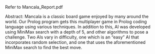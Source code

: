 Refer to Mancala_Report.pdf

Abstract: Mancala is a classic board game enjoyed by many around the world. Our Prolog program gets this multiplayer game in Prolog coding language using various techniques. In addition to this, AI was developed using MiniMax search with a depth of 5, and other algorithms to pose a challenge. Two AIs vary in difficulty, one which is an “easy” AI that incorporates random selection, and one that uses the aforementioned MiniMax search to find the best move.
